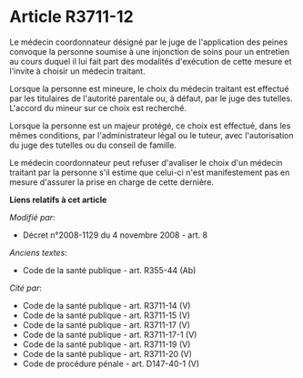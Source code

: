 # Article R3711-12

Le médecin coordonnateur désigné par le juge de l'application des peines convoque la personne soumise à une injonction de
soins pour un entretien au cours duquel il lui fait part des modalités d'exécution de cette mesure et l'invite à choisir un
médecin traitant.

Lorsque la personne est mineure, le choix du médecin traitant est effectué par les titulaires de l'autorité parentale ou, à
défaut, par le juge des tutelles. L'accord du mineur sur ce choix est recherché.

Lorsque la personne est un majeur protégé, ce choix est effectué, dans les mêmes conditions, par l'administrateur légal ou le
tuteur, avec l'autorisation du juge des tutelles ou du conseil de famille.

Le médecin coordonnateur peut refuser d'avaliser le choix d'un médecin traitant par la personne s'il estime que celui-ci
n'est manifestement pas en mesure d'assurer la prise en charge de cette dernière.

**Liens relatifs à cet article**

_Modifié par_:

  - Décret n°2008-1129 du 4 novembre 2008 - art. 8

_Anciens textes_:

  - Code de la santé publique - art. R355-44 (Ab)

_Cité par_:

  - Code de la santé publique - art. R3711-14 (V)
  - Code de la santé publique - art. R3711-15 (V)
  - Code de la santé publique - art. R3711-17 (V)
  - Code de la santé publique - art. R3711-17-1 (V)
  - Code de la santé publique - art. R3711-19 (V)
  - Code de la santé publique - art. R3711-20 (V)
  - Code de procédure pénale - art. D147-40-1 (V)
